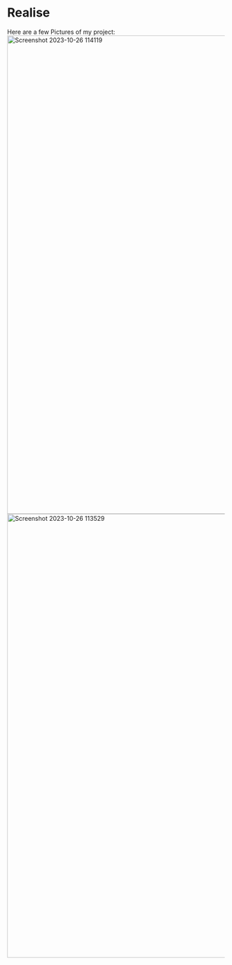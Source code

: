 # Realise 
Here are a few Pictures of my project:
<img width="1108" alt="Screenshot 2023-10-26 114119" src="https://github.com/andrinruegg/m431_ap_23a_/assets/143380551/b3f4ff09-41c8-41d1-ba82-68a62caec9e6">
<img width="1028" alt="Screenshot 2023-10-26 113529" src="https://github.com/andrinruegg/m431_ap_23a_/assets/143380551/dd46b616-bf96-477a-b9cd-2bb77be2d0d8">
